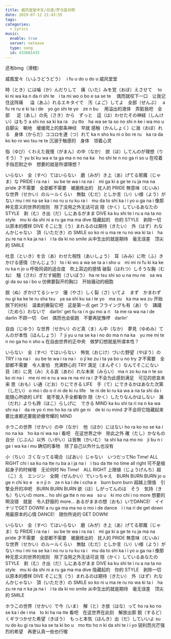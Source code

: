 ```yaml
---
title: 威风堂堂中文/日语/罗马音对照
date: 2019-07-12 21:43:55
tags: 
categories: 
  - Lyrics
music:
  enable: true
  server: netease
  type: song
  id: 433681435
---
```

还有bmg（滑稽）
<!-- more -->
威風堂々（いふうどうどう）　
i fu u do u do u
威风堂堂　

時（とき）には噛（か）んだりして　痛（いた）みを覚（おぼ）えさせて　
to ki ni wa ka n da ri shi te　i ta mi wo o bo e sa se te　
偶而就咬下一口　让我记住这阵痛 　
溢（あふ）れるエキタイで　汚（よご）してよ　全部（ぜんぶ）　
a fu re ru e ki ta i de　yo go shi te yo　ze n bu　
用溢出的液体　弄脏我吧　全部 　
足（あし）の先（さき）から　ずっと　這（は）わせたその神経（しんけい）はもう
a shi no sa ki ka ra　zu tto　ha wa se ta so no shi n ke i wa mo u
自脚尖　唰地　缓缓爬上的那条神经　早就
感触（かんしょく）に溺（おぼ）れる　身体（からだ）ココロを連（つ）れて
ka n sho ku ni o bo re ru　ka ra da ko ko ro wo tsu re te
沉溺于触感的　身体　领着心灵 

指（ゆび）くわえた我慢（がまん）の中（なか）　欲（ほ）してんのが理想（りそう）？
yu bi ku wa e ta ga ma n no na ka　ho shi te n no ga ri so u
在咬着手指忍耐之中　想要的就是所谓理想？

いらない　全（すべ）てはいらない　磨（みが）き上（あ）げてる邪魔（じゃま）な PRIDE
i ra na i　su be te wa i ra na i　mi ga ki a ge te ru ja ma na pride
才不需要　全部都不需要　被磨练出的　扰人的 PRIDE 
無意味（むいみ）な世界（せかい）のルールくらい　無駄（むだ）としか言（い）い様（よう）がない
mu i mi na se ka i no ru u ru ku ra i　mu da to shi ka i i yo u ga na i
像那种无意义的世界的规则　除了没用之外无话可说 
隠（かく）しているあなたの STYLE　剥（む）き出（だ）しにあるがまま DIVE
ka ku shi te i ru a na ta no style　mu ki da shi ni a ru ga ma ma dive
隐藏起的　你的 STYLE　剥除一切　以原本的模样 DIVE 
そこに生（う）まれるのは期待（きたい）　外（はず）れなんかじゃない　頂（いただき）の SMILE
so ko ni u ma re ru no wa ki ta i　ha zu re na n ka ja na i　i ta da ki no smile
从中生出的就是期待　毫无误差　顶尖的 SMILE 

吐息（といき）を合（あ）わせた相性（あいしょう）　耳（みみ）に吹（ふ）きかける感情（かんじょう）
to i ki wo a wa se ta a i sho u　mi mi ni fu ki ka ke ru ka n jo u
呼吸同调的适合度　吹上耳边的感情 
破裂（はれつ）しそうな胸（むね）　騒（さわ）ぎだす細胞（さいぼう）
ha re tsu shi so u na mu ne　sa wa gi da su sa i bo u
彷佛要裂开的胸口　开始骚动的细胞 

脱（ぬ）ぎかけてるシャツ　優（やさ）しく裂（さ）いてよ　まず　かまわず
nu gi ka ke te ru sha tsu　ya sa shi ku sa i te yo　ma zu　ka ma wa zu
开始脱下的衬衫　温柔的撕裂它吧　这是第一点 
get フライングも有（あ）り　躊躇（ためら）わないで　darlin'
get fu ra i n gu mo a ri　ta me ra wa na i de　darlin
不顾一切　Get　偶而也会偷跑　不要再犹豫啰　darlin' 

自由（じゆう）な世界（せかい）のど真（ま）ん中（なか）　夢見（ゆめみ）てんのが本性（ほんしょう）？
ji yu u na se ka i no do ma n na ka　yu me mi te n no ga ho n sho u
在自由世界的正中央　做梦幻想就是所谓本性？ 


いらない　全（すべ）てはいらない　怖気（おじけ）づいた野望（やぼう）の TRY
i ra na i　su be te wa i ra na i　o ji ke zu i ta ya bo u no try
才不需要　全部都不需要　令人害怕　充满野心的 TRY 
満足（まんぞく）なんてそこにない　目（め）に見（み）える哀（あわ）れな未来（みらい）
ma n zo ku na n te so ko ni na i　me ni mi e ru a wa re na mi ra i
才不会为此感到满足　可见的悲哀未来 
思（おも）い通（どお）りにできる LIFE　手（て）にできるかはあなた次第（しだい）
o mo i do o ri ni de ki ru life　te ni de ki ru ka wa a na ta shi da i
能随心所欲的 LIFE　能不能入手全都看你 
隠（かく）したりなんかはしない　誰（だれ）よりも誇（ほこ）らしげに　できる MIND
ka ku shi ta ri na n ka wa shi na i　da re yo ri mo ho ko ra shi ge ni　de ki ru mind
才不会将它隐藏起来　要比谁都还要能骄傲夸耀的 MIND 

ホラこの世界（せかい）の中（なか）　他（ほか）にはない
ho ra ko no se ka i no na ka　ho ka ni wa na i
看吧　在这世界之中　除此之外 
確（たし）かなもの　自分（じぶん）以外（いがい）は皆無（かいむ）
ta shi ka na mo no　ji bu n i ga i wa ka i mu
确切的事物　除了自己以外什么也没有 

小（ちい）さくなってる場合（ばあい）じゃない　いつだってNo Time! ALL RIGHT
chi i sa ku na tte ru ba a i ja na i　i tsu da tte no time all right
可不是缩起身子的时候喔　无论何时 No Time!　ALL RIGHT 
上限値（じょうげんち）超（こ）え　エンジン　全開（ぜんかい）でいっちゃえ　BURN BURN BURN
jo u ge n chi ko e　e n ji n　ze n ka i de i ccha e　burn burn burn
超越上限值　引擎全开的冲吧　BURN BURN BURN 
欲（ほ）しがってんのは　そう　気持（きも）ちいいの more...
ho shi ga tte n no wa　so u　ki mo chi i no more
想要的啊没错　就是　令人舒服的 more... 
あるがままの想（おも）いでDANCE!　イイナリでGET DOWN!
a ru ga ma ma no o mo i de dance　i i na ri de get down
用最原本的心情 DANCE!　随你所说的 GET DOWN! 

いらない　全（すべ）てはいらない　磨（みが）き上（あ）げてる邪魔（じゃま）な PRIDE
i ra na i　su be te wa i ra na i　mi ga ki a ge te ru ja ma na pride
才不需要　全部都不需要　被磨练出的　扰人的 PRIDE 
無意味（むいみ）な世界（せかい）のルールくらい　無駄（むだ）としか言（い）い様（よう）がない
mu i mi na se ka i no ru u ru ku ra i　mu da to shi ka i i yo u ga na i
像那种无意义的世界的规则　除了没用之外无话可说 
隠（かく）しているあなたの STYLE　剥（む）き出（だ）しにあるがまま DIVE
ka ku shi te i ru a na ta no style　mu ki da shi ni a ru ga ma ma dive
隐藏起的　你的 STYLE　剥除一切　以原本的模样 DIVE 
そこに生（う）まれるのは期待（きたい）　外（はず）れなんかじゃない　頂（いただき）の SMILE
so ko ni u ma re ru no wa ki ta i　ha zu re na n ka ja na i　i ta da ki no smile
从中生出的就是期待　毫无误差　顶尖的 SMILE 

ホラこの世界（せかい）で今（いま）　解（と）き放（はな）って
ho ra ko no se ka i de i ma　to ki ha na tte
看吧　在这世界在此刻　解放出那 
鋭（するど）くギラつかせた希望（きぼう）　もっと本気（ほんき）出（だ）していいよ 
su ru do ku gi ra tsu ka se ta ki bo u　mo tto ho n ki da shi te i i yo
锐利而光芒强烈的希望　再更认真一些也行喔
